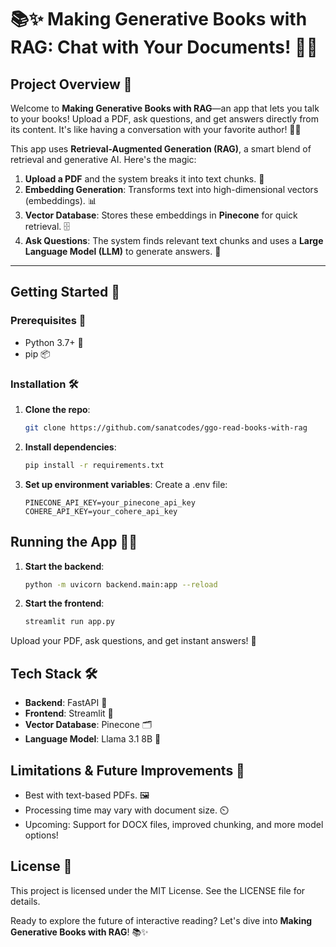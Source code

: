 # 📚✨ Making Generative Books with RAG: Chat with Your Documents! 🤖💬

## Project Overview 📄

Welcome to **Making Generative Books with RAG**—an app that lets you talk to your books! Upload a PDF, ask questions, and get answers directly from its content. It's like having a conversation with your favorite author! 📖💬

This app uses **Retrieval-Augmented Generation (RAG)**, a smart blend of retrieval and generative AI. Here's the magic:

1. **Upload a PDF** and the system breaks it into text chunks. 🧩
2. **Embedding Generation**: Transforms text into high-dimensional vectors (embeddings). 📊
3. **Vector Database**: Stores these embeddings in **Pinecone** for quick retrieval. 🗄️
4. **Ask Questions**: The system finds relevant text chunks and uses a **Large Language Model (LLM)** to generate answers. 🎯

---

## Getting Started 🚀

### Prerequisites 🧰

- Python 3.7+ 🐍
- pip 📦

### Installation 🛠️

1. **Clone the repo**:
   ```bash
   git clone https://github.com/sanatcodes/ggo-read-books-with-rag
   ```

2. **Install dependencies**:
   ```bash
   pip install -r requirements.txt
   ```

3. **Set up environment variables**: Create a .env file:
   ```
   PINECONE_API_KEY=your_pinecone_api_key
   COHERE_API_KEY=your_cohere_api_key
   ```

## Running the App 🏃‍♂️

1. **Start the backend**:
   ```bash
   python -m uvicorn backend.main:app --reload
   ```

2. **Start the frontend**:
   ```bash
   streamlit run app.py
   ```

Upload your PDF, ask questions, and get instant answers! 🌟

## Tech Stack 🛠️

- **Backend**: FastAPI 🚀
- **Frontend**: Streamlit 🎨
- **Vector Database**: Pinecone 🗂️
- **Language Model**: Llama 3.1 8B 🦙

## Limitations & Future Improvements 🌱

- Best with text-based PDFs. 🖼️
- Processing time may vary with document size. ⏲️
- Upcoming: Support for DOCX files, improved chunking, and more model options!

## License 📜

This project is licensed under the MIT License. See the LICENSE file for details.

Ready to explore the future of interactive reading? Let's dive into **Making Generative Books with RAG**! 📚✨
